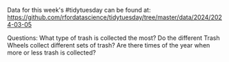 Data for this week's #tidytuesday can be found at: https://github.com/rfordatascience/tidytuesday/tree/master/data/2024/2024-03-05



Questions:
What type of trash is collected the most? 
Do the different Trash Wheels collect different sets of trash? 
Are there times of the year when more or less trash is collected?
